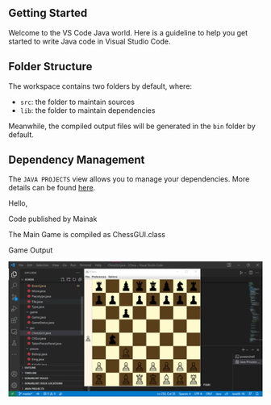## Getting Started

Welcome to the VS Code Java world. Here is a guideline to help you get started to write Java code in Visual Studio Code.

## Folder Structure

The workspace contains two folders by default, where:

- `src`: the folder to maintain sources
- `lib`: the folder to maintain dependencies

Meanwhile, the compiled output files will be generated in the `bin` folder by default.


## Dependency Management

The `JAVA PROJECTS` view allows you to manage your dependencies. More details can be found [here](https://github.com/microsoft/vscode-java-dependency#manage-dependencies).


Hello,

Code published by Mainak

The Main Game is compiled as ChessGUI.class

Game Output

![This is an image](https://github.com/shrekfanboi/JCHESS_by_mainak/blob/master/src/demo.png)
